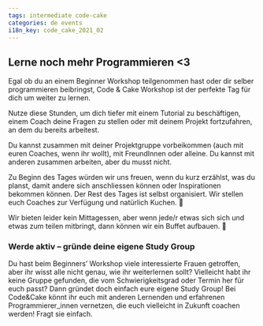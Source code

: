```yaml
---
tags: intermediate code-cake
categories: de events
i18n_key: code_cake_2021_02
---
```


## Lerne noch mehr Programmieren <3

Egal ob du an einem Beginner Workshop teilgenommen hast oder dir selber programmieren beibringst, Code & Cake Workshop ist der perfekte Tag für dich um weiter zu lernen.

Nutze diese Stunden, um dich tiefer mit einem Tutorial zu beschäftigen, einem Coach deine Fragen zu stellen oder mit deinem Projekt fortzufahren, an dem du bereits arbeitest.

Du kannst zusammen mit deiner Projektgruppe vorbeikommen (auch mit euren Coaches, wenn ihr wollt), mit FreundInnen oder alleine. Du kannst mit anderen zusammen arbeiten, aber du musst nicht.

Zu Beginn des Tages würden wir uns freuen, wenn du kurz erzählst, was du planst, damit andere sich anschliessen können oder Inspirationen bekommen können. Der Rest des Tages ist selbst organisiert. Wir stellen euch Coaches zur Verfügung und natürlich Kuchen. 🙂

Wir bieten leider kein Mittagessen, aber wenn jede/r etwas sich sich und etwas zum teilen mitbringt, dann können wir ein Buffet aufbauen. 🙂

### Werde aktiv – gründe deine eigene Study Group

Du hast beim Beginners’ Workshop viele interessierte Frauen getroffen, aber ihr wisst alle nicht genau, wie ihr weiterlernen sollt? Vielleicht habt ihr keine Gruppe gefunden, die vom Schwierigkeitsgrad oder Termin her für euch passt? Dann gründet doch einfach eure eigene Study Group! Bei Code&Cake könnt ihr euch mit anderen Lernenden und erfahrenen Programmierer_innen vernetzen, die euch vielleicht in Zukunft coachen werden! Fragt sie einfach.
